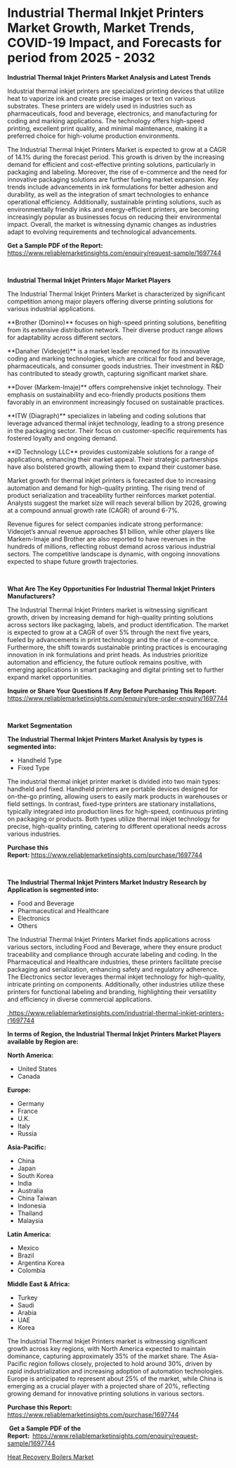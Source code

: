 <p><h1>Industrial Thermal Inkjet Printers Market Growth, Market Trends, COVID-19 Impact, and Forecasts for period from 2025 - 2032</h1></p><p><strong>Industrial Thermal Inkjet Printers Market Analysis and Latest Trends</strong></p>
<p><p>Industrial thermal inkjet printers are specialized printing devices that utilize heat to vaporize ink and create precise images or text on various substrates. These printers are widely used in industries such as pharmaceuticals, food and beverage, electronics, and manufacturing for coding and marking applications. The technology offers high-speed printing, excellent print quality, and minimal maintenance, making it a preferred choice for high-volume production environments.</p><p>The Industrial Thermal Inkjet Printers Market is expected to grow at a CAGR of 14.1% during the forecast period. This growth is driven by the increasing demand for efficient and cost-effective printing solutions, particularly in packaging and labeling. Moreover, the rise of e-commerce and the need for innovative packaging solutions are further fueling market expansion. Key trends include advancements in ink formulations for better adhesion and durability, as well as the integration of smart technologies to enhance operational efficiency. Additionally, sustainable printing solutions, such as environmentally friendly inks and energy-efficient printers, are becoming increasingly popular as businesses focus on reducing their environmental impact. Overall, the market is witnessing dynamic changes as industries adapt to evolving requirements and technological advancements.</p></p>
<p><strong>Get a Sample PDF of the Report:&nbsp;</strong> <a href="https://www.reliablemarketinsights.com/enquiry/request-sample/1697744?utm_campaign=3038&utm_medium=2&utm_source=Github&utm_content=ia&utm_term=11042025&utm_id=industrial-thermal-inkjet-printers">https://www.reliablemarketinsights.com/enquiry/request-sample/1697744</a></p>
<p>&nbsp;</p>
<p><strong>Industrial Thermal Inkjet Printers Major Market Players</strong></p>
<p><p>The Industrial Thermal Inkjet Printers Market is characterized by significant competition among major players offering diverse printing solutions for various industrial applications.</p><p>**Brother (Domino)** focuses on high-speed printing solutions, benefiting from its extensive distribution network. Their diverse product range allows for adaptability across different sectors. </p><p>**Danaher (Videojet)** is a market leader renowned for its innovative coding and marking technologies, which are critical for food and beverage, pharmaceuticals, and consumer goods industries. Their investment in R&D has contributed to steady growth, capturing significant market share.</p><p>**Dover (Markem-Imaje)** offers comprehensive inkjet technology. Their emphasis on sustainability and eco-friendly products positions them favorably in an environment increasingly focused on sustainable practices. </p><p>**ITW (Diagraph)** specializes in labeling and coding solutions that leverage advanced thermal inkjet technology, leading to a strong presence in the packaging sector. Their focus on customer-specific requirements has fostered loyalty and ongoing demand.</p><p>**ID Technology LLC** provides customizable solutions for a range of applications, enhancing their market appeal. Their strategic partnerships have also bolstered growth, allowing them to expand their customer base.</p><p>Market growth for thermal inkjet printers is forecasted due to increasing automation and demand for high-quality printing. The rising trend of product serialization and traceability further reinforces market potential. Analysts suggest the market size will reach several billion by 2026, growing at a compound annual growth rate (CAGR) of around 6-7%.</p><p>Revenue figures for select companies indicate strong performance: Videojet’s annual revenue approaches $1 billion, while other players like Markem-Imaje and Brother are also reported to have revenues in the hundreds of millions, reflecting robust demand across various industrial sectors. The competitive landscape is dynamic, with ongoing innovations expected to shape future growth trajectories.</p></p>
<p>&nbsp;</p>
<p><strong>What Are The Key Opportunities For Industrial Thermal Inkjet Printers Manufacturers?</strong></p>
<p><p>The Industrial Thermal Inkjet Printers market is witnessing significant growth, driven by increasing demand for high-quality printing solutions across sectors like packaging, labels, and product identification. The market is expected to grow at a CAGR of over 5% through the next five years, fueled by advancements in print technology and the rise of e-commerce. Furthermore, the shift towards sustainable printing practices is encouraging innovation in ink formulations and print heads. As industries prioritize automation and efficiency, the future outlook remains positive, with emerging applications in smart packaging and digital printing set to further expand market opportunities.</p></p>
<p><strong>Inquire or Share Your Questions If Any Before Purchasing This Report:</strong> <a href="https://www.reliablemarketinsights.com/enquiry/pre-order-enquiry/1697744?utm_campaign=3038&utm_medium=2&utm_source=Github&utm_content=ia&utm_term=11042025&utm_id=industrial-thermal-inkjet-printers">https://www.reliablemarketinsights.com/enquiry/pre-order-enquiry/1697744</a></p>
<p>&nbsp;</p>
<p><strong>Market Segmentation</strong></p>
<p><strong>The Industrial Thermal Inkjet Printers Market Analysis by types is segmented into:</strong></p>
<p><ul><li>Handheld Type</li><li>Fixed Type</li></ul></p>
<p><p>The industrial thermal inkjet printer market is divided into two main types: handheld and fixed. Handheld printers are portable devices designed for on-the-go printing, allowing users to easily mark products in warehouses or field settings. In contrast, fixed-type printers are stationary installations, typically integrated into production lines for high-speed, continuous printing on packaging or products. Both types utilize thermal inkjet technology for precise, high-quality printing, catering to different operational needs across various industries.</p></p>
<p><strong>Purchase this Report:&nbsp;</strong><a href="https://www.reliablemarketinsights.com/purchase/1697744?utm_campaign=3038&utm_medium=2&utm_source=Github&utm_content=ia&utm_term=11042025&utm_id=industrial-thermal-inkjet-printers">https://www.reliablemarketinsights.com/purchase/1697744</a></p>
<p>&nbsp;</p>
<p><strong>The Industrial Thermal Inkjet Printers Market Industry Research by Application is segmented into:</strong></p>
<p><ul><li>Food and Beverage</li><li>Pharmaceutical and Healthcare</li><li>Electronics</li><li>Others</li></ul></p>
<p><p>The Industrial Thermal Inkjet Printers Market finds applications across various sectors, including Food and Beverage, where they ensure product traceability and compliance through accurate labeling and coding. In the Pharmaceutical and Healthcare industries, these printers facilitate precise packaging and serialization, enhancing safety and regulatory adherence. The Electronics sector leverages thermal inkjet technology for high-quality, intricate printing on components. Additionally, other industries utilize these printers for functional labeling and branding, highlighting their versatility and efficiency in diverse commercial applications.</p></p>
<p><a href="https://www.reliablemarketinsights.com/industrial-thermal-inkjet-printers-r1697744?utm_campaign=3038&utm_medium=2&utm_source=Github&utm_content=ia&utm_term=11042025&utm_id=industrial-thermal-inkjet-printers">&nbsp;https://www.reliablemarketinsights.com/industrial-thermal-inkjet-printers-r1697744</a></p>
<p><strong>In terms of Region, the Industrial Thermal Inkjet Printers Market Players available by Region are:</strong></p>
<p>
    <p> <strong> North America: </strong>
        <ul>
            <li>United States</li>
            <li>Canada</li>
        </ul>
        </p> 
    <p> <strong> Europe: </strong>
        <ul>
            <li>Germany</li>
            <li>France</li>
            <li>U.K.</li>
            <li>Italy</li>
            <li>Russia</li>
        </ul>
        </p> 
    <p> <strong> Asia-Pacific: </strong>
        <ul>
            <li>China</li>
            <li>Japan</li>
            <li>South Korea</li>
            <li>India</li>
            <li>Australia</li>
            <li>China Taiwan</li>
            <li>Indonesia</li>
            <li>Thailand</li>
            <li>Malaysia</li>
        </ul>
        </p> 
    <p> <strong> Latin America: </strong>
        <ul>
            <li>Mexico</li>
            <li>Brazil</li>
            <li>Argentina Korea</li>
            <li>Colombia</li>
        </ul>
        </p> 
    <p> <strong> Middle East & Africa: </strong>
        <ul>
            <li>Turkey</li>
            <li>Saudi</li>
            <li>Arabia</li>
            <li>UAE</li>
            <li>Korea</li>
        </ul>
    </p>
    </p>
<p><p>The Industrial Thermal Inkjet Printers market is witnessing significant growth across key regions, with North America expected to maintain dominance, capturing approximately 35% of the market share. The Asia-Pacific region follows closely, projected to hold around 30%, driven by rapid industrialization and increasing adoption of automation technologies. Europe is anticipated to represent about 25% of the market, while China is emerging as a crucial player with a projected share of 20%, reflecting growing demand for innovative printing solutions in various sectors.</p></p>
<p><strong>Purchase this Report: </strong><a href="https://www.reliablemarketinsights.com/purchase/1697744?utm_campaign=3038&utm_medium=2&utm_source=Github&utm_content=ia&utm_term=11042025&utm_id=industrial-thermal-inkjet-printers">https://www.reliablemarketinsights.com/purchase/1697744</a></p>
<p>&nbsp;<strong>Get a Sample PDF of the Report:&nbsp;&nbsp;</strong><a href="https://www.reliablemarketinsights.com/enquiry/request-sample/1697744?utm_campaign=3038&utm_medium=2&utm_source=Github&utm_content=ia&utm_term=11042025&utm_id=industrial-thermal-inkjet-printers">https://www.reliablemarketinsights.com/enquiry/request-sample/1697744</a></p>
<p><strong></strong></p>
<p><p><a href="https://github.com/lateshab69/Market-Research-Report-List-1/blob/main/heat-recovery-boilers-market.md?utm_campaign=3038&utm_medium=2&utm_source=Github&utm_content=ia&utm_term=11042025&utm_id=industrial-thermal-inkjet-printers">Heat Recovery Boilers Market</a></p></p>